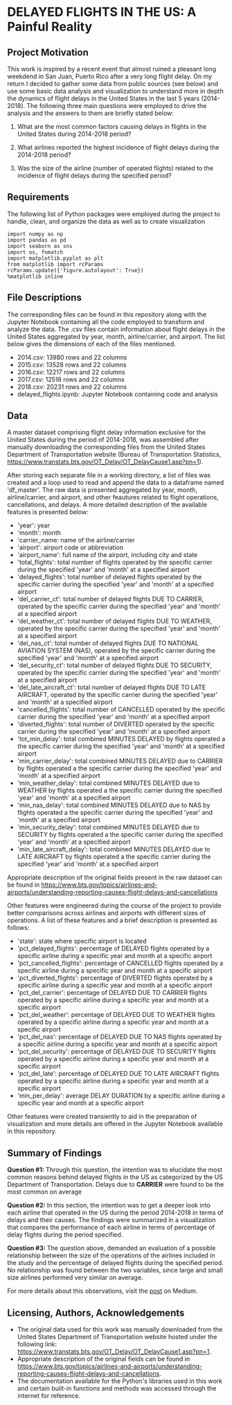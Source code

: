 # DELAYED FLIGHTS IN THE US: A Painful Reality 

## Project Motivation

This work is inspired by a recent event that almost ruined a pleasant long weekdend in San Juan, Puerto Rico after a very long flight delay. On my return I decided to gather some data from public sources (see below) and use some basic data analysis and visualization to understand more in depth the dynamics of flight delays in the United States in the last 5 years (2014-2018). The following three main questions were employed to drive the analysis and the answers to them are briefly stated below:

1. What are the most common factors causing delays in flights in the United States during 2014-2018 period?

2. What airlines reported the highest incidence of flight delays during the 2014-2018 period?

3. Was the size of the airline (number of operated flights) related to the incidence of flight delays during the specified period?

## Requirements
The following list of Python packages were employed during the project to handle, clean, and organize the data as well as to create visualization

```
import numpy as np
import pandas as pd
import seaborn as sns
import os, fnmatch
import matplotlib.pyplot as plt
from matplotlib import rcParams
rcParams.update({'figure.autolayout': True})
%matplotlib inline
```
## File Descriptions

The corresponding files can be found in this repository along with the Jupyter Notebook containing all the code employed to transform and analyze the data. The .csv files contain information about flight delays in the United States aggregated by year, month, airline/carrier, and airport. The list below gives the dimensions of each of the files mentioned.

- 2014.csv: 13980 rows and 22 columns
- 2015.csv: 13528 rows and 22 columns
- 2016.csv: 12217 rows and 22 columns
- 2017.csv: 12518 rows and 22 columns
- 2018.csv: 20231 rows and 22 columns
- delayed_flights.ipynb: Jupyter Notebook containing code and analysis

## Data

A master dataset comprising flight delay information exclusive for the United States during the period of 2014-2018, was assembled after manually downloading the corresponding files from the United States Department of Transportation website (Bureau of Transportation Statistics, https://www.transtats.bts.gov/OT_Delay/OT_DelayCause1.asp?pn=1). 

After storing each separate file in a working directory, a list of files was created and a loop used to read and append the data to a dataframe named 'df_master'. The raw data is presented aggregated by year, month, airline/carrier, and airport, and other feautures related to flight operations, cancellations, and delays. A more detailed description of the available features is presented below:

- 'year': year
- 'month': month
- 'carrier_name: name of the airline/carrier
- 'airport': airport code or abbreviation
- 'airport_name': full name of the airport, including city and state
- 'total_flights': total number of flights operated by the specific carrier during the specified 'year' and 'month' at a specified airport
- 'delayed_flights': total number of delayed flights operated by the specific carrier during the specified 'year' and 'month' at a specified airport
- 'del_carrier_ct': total number of delayed flights DUE TO CARRIER, operated by the specific carrier during the specified 'year' and 'month' at a specified airport
- 'del_weather_ct': total number of delayed flights DUE TO WEATHER, operated by the specific carrier during the specified 'year' and 'month' at a specified airport
- 'del_nas_ct': total number of delayed flights DUE TO NATIONAL AVIATION SYSTEM (NAS), operated by the specific carrier during the specified 'year' and 'month' at a specified airport
- 'del_security_ct': total number of delayed flights DUE TO SECURITY, operated by the specific carrier during the specified 'year' and 'month' at a specified airport
- 'del_late_aircraft_ct': total number of delayed flights DUE TO LATE AIRCRAFT, operated by the specific carrier during the specified 'year' and 'month' at a specified airport
- 'cancelled_flights': total number of CANCELLED operated by the specific carrier during the specified 'year' and 'month' at a specified airport
- 'diverted_flights': total number of DIVERTED operated by the specific carrier during the specified 'year' and 'month' at a specified airport
- 'tot_min_delay': total combined MINUTES DELAYED by flights operated a the specific carrier during the specified 'year' and 'month' at a specified airport
- 'min_carrier_delay': total combined MINUTES DELAYED due to CARRIER by flights operated a the specific carrier during the specified 'year' and 'month' at a specified airport
- 'min_weather_delay': total combined MINUTES DELAYED due to WEATHER by flights operated a the specific carrier during the specified 'year' and 'month' at a specified airport
- 'min_nas_delay': total combined MINUTES DELAYED due to NAS by flights operated a the specific carrier during the specified 'year' and 'month' at a specified airport
- 'min_security_delay': total combined MINUTES DELAYED due to SECURITY by flights operated a the specific carrier during the specified 'year' and 'month' at a specified airport
- 'min_late_aircraft_delay': total combined MINUTES DELAYED due to LATE AIRCRAFT by flights operated a the specific carrier during the specified 'year' and 'month' at a specified airport

Appropriate description of the original fields present in the raw dataset can be found in https://www.bts.gov/topics/airlines-and-airports/understanding-reporting-causes-flight-delays-and-cancellations

Other features were engineered during the course of the project to provide better comparisons across airlines and airports with different sizes of operations. A list of these features and a brief description is presented as follows:

- 'state': state where specific airport is located
- 'pct_delayed_flights': percentage of DELAYED flights operated by a specific airline during a specific year and month at a specific airport
- 'pct_cancelled_flights': percentage of CANCELLED flights operated by a specific airline during a specific year and month at a specific airport
- 'pct_diverted_flights': percentage of DIVERTED flights operated by a specific airline during a specific year and month at a specific airport
- 'pct_del_carrier': percentage of DELAYED DUE TO CARRIER flights operated by a specific airline during a specific year and month at a specific airport
- 'pct_del_weather': percentage of DELAYED DUE TO WEATHER flights operated by a specific airline during a specific year and month at a specific airport
- 'pct_del_nas': percentage of DELAYED DUE TO NAS flights operated by a specific airline during a specific year and month at a specific airport
- 'pct_del_security': percentage of DELAYED DUE TO SECURITY flights operated by a specific airline during a specific year and month at a specific airport
- 'pct_del_late': percentage of DELAYED DUE TO LATE AIRCRAFT flights operated by a specific airline during a specific year and month at a specific airport
- 'min_per_delay': average DELAY DURATION by a specific airline during a specific year and month at a specific airport

Other features were created transiently to aid in the preparation of visualization and more details are offered in the Jupyter Notebook available in this repository.

## Summary of Findings

**Question #1:**
  Through this question, the intention was to elucidate the most common reasons behind delayed flights in the US as categorized by the US Department of Transportation. Delays due to **CARRIER** were found to be the most common on average

**Question #2:**
  In this section, the intention was to get a deeper look into each airline that operated in the US during the period 2014-2018 in terms of delays and their causes. The findings were summarized in a visualization that compares the performance of each airline in terms of percentage of delay flights during the period specified.
  
**Question #3:**
  The question above, demanded an evaluation of a possible relationship between the size of the operations of the airlines included in the study and the percentage of delayed flights during the specified period. No relationship was found between the two variables, since large and small size airlines performed very similar on average.
  
For more details about this observations, visit the [post](https://medium.com/@jeanpitteloud/delayed-flights-in-the-us-6a25e05cf5c2) on Medium.

## Licensing, Authors, Acknowledgements

- The original data used for this work was manually downloaded from the United States Department of Transportation website hosted under the following link: https://www.transtats.bts.gov/OT_Delay/OT_DelayCause1.asp?pn=1.
- Appropriate description of the original fields can be found in https://www.bts.gov/topics/airlines-and-airports/understanding-reporting-causes-flight-delays-and-cancellations.
- The documentation available for the Python's libraries used in this work and certain built-in functions and methods was accessed through the internet for reference.
